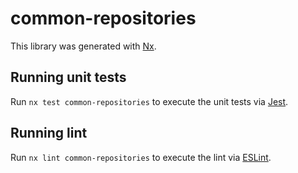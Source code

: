 # common-repositories

This library was generated with [Nx](https://nx.dev).

## Running unit tests

Run `nx test common-repositories` to execute the unit tests via [Jest](https://jestjs.io).

## Running lint

Run `nx lint common-repositories` to execute the lint via [ESLint](https://eslint.org/).
